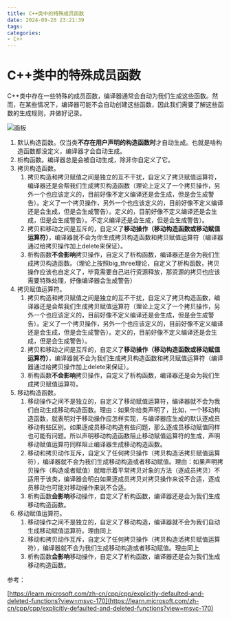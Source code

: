 ```yaml
---
title: C++类中的特殊成员函数
date: 2024-09-20 23:21:39
tags:
categories:
- C++
---
```

# C++类中的特殊成员函数
C++类中存在一些特殊的成员函数，编译器通常会自动为我们生成这些函数。然而，在某些情况下，编译器可能不会自动创建这些函数，因此我们需要了解这些函数的生成规则，并做好记录。

![画板](https://cdn.jsdelivr.net/gh/bugcat9/blog-image-bed@main/cpp/C++类中的特殊成员函数.jpeg)

1. 默认构造函数。仅当类**不存在用户声明的构造函数时**才自动生成。也就是啥构造函数都没定义，编译器才会自动生成。
2. 析构函数。编译器总是会被自动生成，除非你自定义了它。
3. 拷贝构造函数。
    1. 拷贝构造和拷贝赋值之间是独立的互不干扰，自定义了拷贝赋值运算符，编译器还是会帮我们生成拷贝构造函数（理论上定义了一个拷贝操作，另外一个也应该定义的，目前好像不定义编译还是会生成，但是会生成警告）。定义了一个拷贝操作，另外一个也应该定义的，目前好像不定义编译还是会生成，但是会生成警告）。定义的，目前好像不定义编译还是会生成，但是会生成警告）。不定义编译还是会生成，但是会生成警告）。
    2. 拷贝和移动之间是互斥的，自定义了**移动操作（移动构造函数或移动赋值运算符）**，编译器就不会为你生成拷贝构造函数和拷贝赋值运算符（编译器通过给拷贝操作加上delete来保证）。
    3. 析构函数**不会影响**拷贝操作，自定义了析构函数，编译器还是会为我们生成拷贝构造函数。（理论上按照big_three理论，自定义了析构函数，拷贝操作应该也自定义了，毕竟需要自己进行资源释放，那资源的拷贝也应该需要特殊处理，好像编译器会生成警告）
4. 拷贝赋值运算符。
    1. 拷贝构造和拷贝赋值之间是独立的互不干扰，自定义了拷贝构造函数，编译器还是会帮我们生成拷贝赋值运算符（理论上定义了一个拷贝操作，另外一个也应该定义的，目前好像不定义编译还是会生成，但是会生成警告）。定义了一个拷贝操作，另外一个也应该定义的，目前好像不定义编译还是会生成，但是会生成警告）。定义的，目前好像不定义编译还是会生成，但是会生成警告）。
    2. 拷贝和移动之间是互斥的，自定义了**移动操作（移动构造函数或移动赋值运算符）**，编译器就不会为我们生成拷贝构造函数和拷贝赋值运算符（编译器通过给拷贝操作加上delete来保证）。
    3. 析构函数**不会影响**拷贝操作，自定义了析构函数，编译器还是会为我们生成拷贝赋值运算符。
5. 移动构造函数。
    1. 移动操作之间不是独立的，自定义了移动赋值运算符，编译器就不会为我们自动生成移动构造函数。理由：如果你给类声明了，比如，一个移动构造函数，就表明对于移动操作应怎样实现，与编译器应生成的默认逐成员移动有些区别。如果逐成员移动构造有些问题，那么逐成员移动赋值同样也可能有问题。所以声明移动构造函数阻止移动赋值运算符的生成，声明移动赋值运算符同样阻止编译器生成移动构造函数。
    2. 移动和拷贝动作互斥，自定义了任何拷贝操作（拷贝构造活拷贝赋值运算符），编译器就不会为我们生成移动构造或者移动赋值。理由：如果声明拷贝操作（构造或者赋值）就暗示着平常拷贝对象的方法（逐成员拷贝）不适用于该类，编译器会明白如果逐成员拷贝对拷贝操作来说不合适，逐成员移动也可能对移动操作来说不合适。
    3. 析构函数**会影响**移动操作，自定义了析构函数，编译器还是会为我们生成移动构造函数。
6. 移动赋值运算符。
    1. 移动操作之间不是独立的，自定义了移动构造，编译器就不会为我们自动生成移动赋值运算符。理由同上
    2. 移动和拷贝动作互斥，自定义了任何拷贝操作（拷贝构造活拷贝赋值运算符），编译器就不会为我们生成移动构造或者移动赋值。理由同上
    3. 析构函数**会影响**移动操作，自定义了析构函数，编译器还是会为我们生成移动构造函数。



参考：

[https://learn.microsoft.com/zh-cn/cpp/cpp/explicitly-defaulted-and-deleted-functions?view=msvc-170](https://learn.microsoft.com/zh-cn/cpp/cpp/explicitly-defaulted-and-deleted-functions?view=msvc-170)